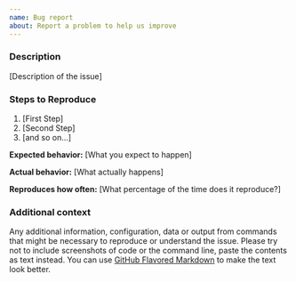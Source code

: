 ```yaml
---
name: Bug report
about: Report a problem to help us improve
---
```


<!--

Thanks for taking an interest in Botasaurus Framework!

If you have a question that starts with "How to...", please see the Botasaurus Framework Community page: https://omkar.cloud/community/.
The GitHub issue tracker's purpose is to deal with bug reports and feature requests for the project itself.

Keep in mind that by filing an issue, you are expected to comply with Botasaurus Framework's Code of Conduct, including treating everyone with respect: https://github.com/omkarcloud/botasaurus/blob/master/CODE_OF_CONDUCT.md

The following is a suggested template to structure your issue, you can find more guidelines at https://doc.omkar.cloud/en/latest/contributing.html#reporting-bugs

-->

### Description

[Description of the issue]

### Steps to Reproduce

1. [First Step]
2. [Second Step]
3. [and so on...]

**Expected behavior:** [What you expect to happen]

**Actual behavior:** [What actually happens]

**Reproduces how often:** [What percentage of the time does it reproduce?]

### Additional context

Any additional information, configuration, data or output from commands that might be necessary to reproduce or understand the issue. Please try not to include screenshots of code or the command line, paste the contents as text instead. You can use [GitHub Flavored Markdown](https://help.github.com/en/articles/creating-and-highlighting-code-blocks) to make the text look better.
